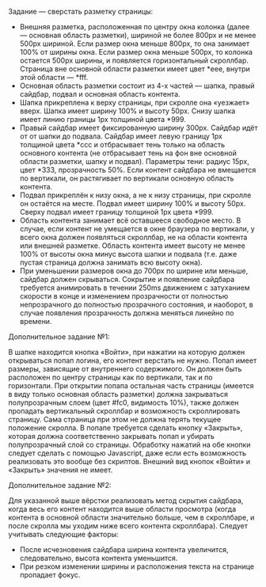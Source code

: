 Задание — сверстать разметку страницы:
* Внешняя разметка, расположенная по центру окна колонка (далее —
основная область разметки), шириной не более 800px и не менее 500px
шириной. Если размер окна меньше 800px, то она занимает 100% от
ширины окна. Если размер окна меньше 500px, то колонка остается 500px
ширины, и появляется горизонтальный скроллбар. Страница вне основной
области разметки имеет цвет *eee, внутри этой области — *fff.
* Основная область разметки состоит из 4-х частей — шапка, правый
сайдбар, подвал и основная область контента.
* Шапка прикреплена к верху страницы, при скролле она «уезжает» вверх.
Шапка имеет ширину 100% и высоту 50px. Снизу шапка имеет линию
границы 1px толщиной цвета *999.
* Правый сайдбар имеет фиксированную ширину 300px. Сайдбар идёт от от
шапки до подвала. Сайдбар имеет левую границу 1px толщиной цвета *ccc
и отбрасывает тень только на область основного контента (не отбрасывает
тень на фон вне основной области разметки, шапку и подвал). Параметры
тени: радиус 15px, цвет *333, прозрачность 50%. Если контент сайдбара не
вмещается по вертикали, он растягивает по вертикали основную область
контента.
* Подвал прикреплён к низу окна, а не к низу страницы, при скролле он
остаётся на месте. Подвал имеет ширину 100% и высоту 50px. Сверху
подвал имеет границу толщиной 1px цвета *999.
* Область контента занимает всё оставшееся свободное место. В случае,
если контент не умещается в окне браузера по вертикали, у всего окна
должен появляться скроллбар, не на области контента или внешней
разметке. Область контента имеет высоту не менее 100% от высоты окна
минус высота шапки и подвала (т.е. даже пустая страница должна занимать
всю высоту окна).
* При уменьшении размеров окна до 700px по ширине или меньше, сайдбар
должен скрываться.
Сокрытие и появление сайдбара требуется анимировать в течении 250ms
движением с затуханием скорости в конце и изменением прозрачности от
полностью непрозрачного до полностью прозрачного состояния, и наоборот,
в случае появления прозрачность должна меняться линейно по времени.


Дополнительное задание №1:

В шапке находится кнопка «Войти», при нажатии на которую должен открываться
попап логина, его контент верстать не нужно. Попап имеет размеры, зависящие от
внутреннего содержимого. Он должен быть расположен по центру страницы как
по вертикали, так и по горизонтали. При открытии попапа остальная часть
страницы (имеется в виду только основная область разметки) должна
закрываться полупрозрачным слоем (цвет #fc0, видимость 10%), также должен
пропадать вертикальный скроллбар и возможность скроллировать страницу.
Сама страница при этом не должна терять текущее положение скролла. В попапе
требуется сделать кнопку «Закрыть», которая должна соответственно закрывать
попап и убирать полупрозрачный слой со страницы. Обработку нажатий на обе
кнопки следует сделать с помощью Javascript, даже если есть возможность
реализовать это вообще без скриптов. Внешний вид кнопок «Войти» и «Закрыть»
значения не имеет.

Дополнительное задание №2:

Для указанной выше вёрстки реализовать метод скрытия сайдбара, когда весь его
контент находится выше области просмотра (когда контента в основной области
значительно больше, чем в скроллбаре, и после скролла мы уходим ниже всего
контента скроллбара). Следует учитывать следующие факторы:
* После исчезновения сайдбара ширина контента увеличится,
следовательно, высота контента уменьшится.
* При резком изменении ширины и расположения текста на странице
пропадает фокус.
